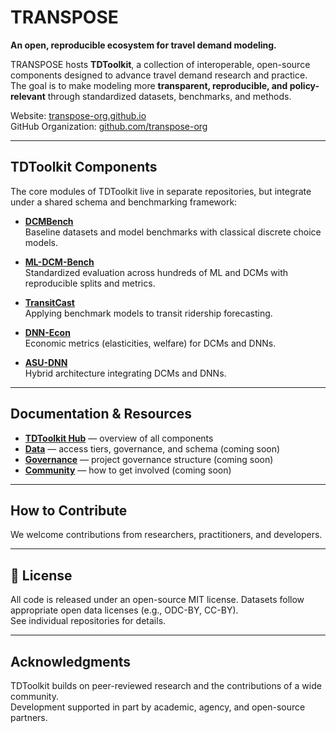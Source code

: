# TRANSPOSE

**An open, reproducible ecosystem for travel demand modeling.**

TRANSPOSE hosts **TDToolkit**, a collection of interoperable, open-source components designed to advance travel demand research and practice.  
The goal is to make modeling more **transparent, reproducible, and policy-relevant** through standardized datasets, benchmarks, and methods.

Website: [transpose-org.github.io](https://transpose-org.github.io/)  
GitHub Organization: [github.com/transpose-org](https://github.com/transpose-org)

---

## TDToolkit Components

The core modules of TDToolkit live in separate repositories, but integrate under a shared schema and benchmarking framework:

- **[DCMBench](https://github.com/transpose-org/DCMBench)**  
  Baseline datasets and model benchmarks with classical discrete choice models.

- **[ML-DCM-Bench](https://github.com/transpose-org/ML-DCM-Bench)**  
  Standardized evaluation across hundreds of ML and DCMs with reproducible splits and metrics.

- **[TransitCast](https://github.com/transpose-org/TransitCast)**  
  Applying benchmark models to transit ridership forecasting.

- **[DNN-Econ](https://github.com/transpose-org/DNN-Econ)**  
  Economic metrics (elasticities, welfare) for DCMs and DNNs.

- **[ASU-DNN](https://github.com/transpose-org/ASU-DNN)**  
  Hybrid architecture integrating DCMs and DNNs.

---

## Documentation & Resources
- **[TDToolkit Hub](https://transpose-org.github.io/tdtoolkit.html)** — overview of all components
- **[Data](https://transpose-org.github.io/data.html)** — access tiers, governance, and schema (coming soon)
- **[Governance](https://transpose-org.github.io/governance.html)** — project governance structure (coming soon)
- **[Community](https://transpose-org.github.io/community.html)** — how to get involved (coming soon)

---

## How to Contribute
We welcome contributions from researchers, practitioners, and developers.

---

## 📄 License
All code is released under an open-source MIT license.
Datasets follow appropriate open data licenses (e.g., ODC-BY, CC-BY).  
See individual repositories for details.

---

## Acknowledgments
TDToolkit builds on peer-reviewed research and the contributions of a wide community.  
Development supported in part by academic, agency, and open-source partners.
